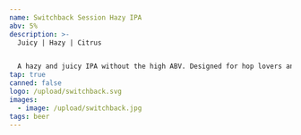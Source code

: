 ```yaml
---
name: Switchback Session Hazy IPA
abv: 5%
description: >-
  Juicy | Hazy | Citrus


  A hazy and juicy IPA without the high ABV. Designed for hop lovers and session drinkers alike.
tap: true
canned: false
logo: /upload/switchback.svg
images:
  - image: /upload/switchback.jpg
tags: beer
---
```

